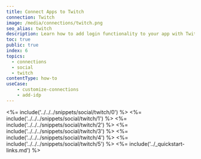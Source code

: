 ```yaml
---
title: Connect Apps to Twitch
connection: Twitch
image: /media/connections/twitch.png
seo_alias: twitch
description: Learn how to add login functionality to your app with Twitch. You will need to obtain a Client ID and Client Secret for Twitch.
toc: true
public: true
index: 6
topics:
  - connections
  - social
  - twitch
contentType: how-to
useCase:
    - customize-connections
    - add-idp
---
```

<%= include('../../../snippets/social/twitch/0') %> 
<%= include('../../../snippets/social/twitch/1') %> 
<%= include('../../../snippets/social/twitch/2') %> 
<%= include('../../../snippets/social/twitch/3') %> 
<%= include('../../../snippets/social/twitch/4') %> 
<%= include('../../../snippets/social/twitch/5') %> 
<%= include('../_quickstart-links.md') %>
